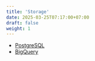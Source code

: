 ```yaml
---
title: 'Storage'
date: 2025-03-25T07:17:00+07:00
draft: false
weight: 1
---
```


- [PostgreSQL](./postgresql/)
- [BigQuery](./bigquery/)
